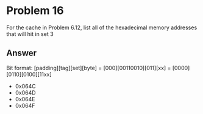 # Problem 16

For the cache in Problem 6.12, list all of the hexadecimal memory addresses that will hit in set 3

## Answer

Bit format: [padding][tag][set][byte] = [000][00110010][011][xx] = [0000][0110][0100][11xx]

- 0x064C
- 0x064D
- 0x064E
- 0x064F
